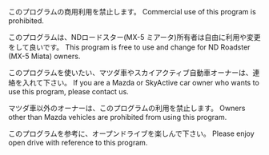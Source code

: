 このプログラムの商用利用を禁止します。
Commercial use of this program is prohibited.


このプログラムは、NDロードスター(MX-5 ミアータ)所有者は自由に利用や変更をして良いです。
This program is free to use and change for ND Roadster (MX-5 Miata) owners.

このプログラムを使いたい、マツダ車やスカイアクティブ自動車オーナーは、連絡を入れて下さい。
If you are a Mazda or SkyActive car owner who wants to use this program, please contact us.

マツダ車以外のオーナーは、このプログラムの利用を禁止します。
Owners other than Mazda vehicles are prohibited from using this program.


このプログラムを参考に、オープンドライブを楽しんで下さい。
Please enjoy open drive with reference to this program.
